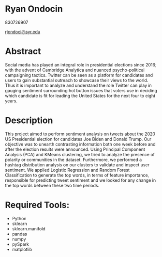 # Ryan Ondocin 

830726907

rjondoci@syr.edu

# Abstract
Social media has played an integral role in presidential elections since 2016; with the advent of Cambridge Analytica and nuanced psycho-political campaigning tactics. Twitter can be seen as a platform for candidates and users to gain substantial outreach to showcase their views to the world. Thus it is important to analyze and understand the role Twitter can play in gauging sentiment surrounding hot button issues that voters use in deciding which candidate is fit for leading the United States for the next four to eight years.

# Description
This project aimed to perform sentiment analysis on tweets about the 2020 US Presidential election for candidates Joe Biden and Donald Trump. Our objective was to unearth contrasting information both one week before and after the election results were announced. Using Principal Component Analysis (PCA) and KMeans clustering, we tried to analyze the presence of polarity or communities in the dataset. Furthermore, we performed a hashtag distribution analysis on our clusters to validate and inspect user sentiment. We applied Logistic Regression and Random Forest Classification to generate the top words, in terms of feature importance, responsible for predicting tweet sentiment and we looked for any change in the top words between these two time periods.

# Required Tools:
* Python 
* sklearn
* sklearn.manifold
* pandas
* numpy
* pySpark
* matplotlib
